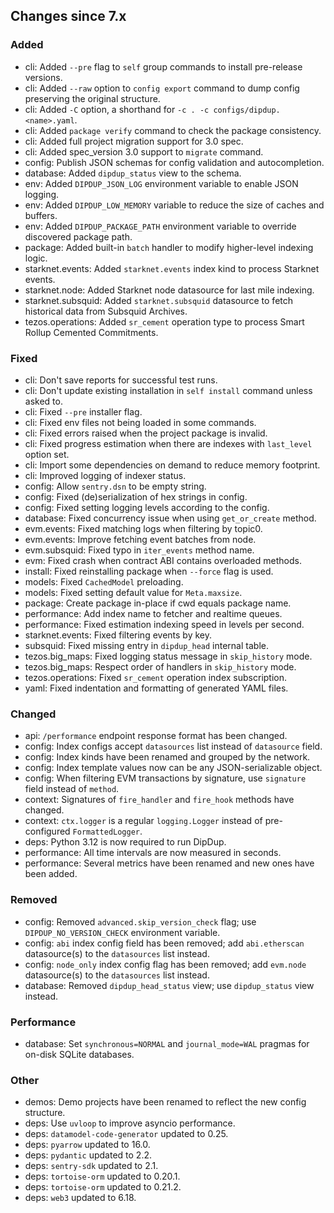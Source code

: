 <!-- markdownlint-disable first-line-h1 -->
## Changes since 7.x

### Added

- cli: Added `--pre` flag to `self` group commands to install pre-release versions.
- cli: Added `--raw` option to `config export` command to dump config preserving the original structure.
- cli: Added `-C` option, a shorthand for `-c . -c configs/dipdup.<name>.yaml`.
- cli: Added `package verify` command to check the package consistency.
- cli: Added full project migration support for 3.0 spec.
- cli: Added spec_version 3.0 support to `migrate` command.
- config: Publish JSON schemas for config validation and autocompletion.
- database: Added `dipdup_status` view to the schema.
- env: Added `DIPDUP_JSON_LOG` environment variable to enable JSON logging.
- env: Added `DIPDUP_LOW_MEMORY` variable to reduce the size of caches and buffers.
- env: Added `DIPDUP_PACKAGE_PATH` environment variable to override discovered package path.
- package: Added built-in `batch` handler to modify higher-level indexing logic.
- starknet.events: Added `starknet.events` index kind to process Starknet events.
- starknet.node: Added Starknet node datasource for last mile indexing.
- starknet.subsquid: Added `starknet.subsquid` datasource to fetch historical data from Subsquid Archives.
- tezos.operations: Added `sr_cement` operation type to process Smart Rollup Cemented Commitments.

### Fixed

- cli: Don't save reports for successful test runs.
- cli: Don't update existing installation in `self install` command unless asked to.
- cli: Fixed `--pre` installer flag.
- cli: Fixed env files not being loaded in some commands.
- cli: Fixed errors raised when the project package is invalid.
- cli: Fixed progress estimation when there are indexes with `last_level` option set.
- cli: Import some dependencies on demand to reduce memory footprint.
- cli: Improved logging of indexer status.
- config: Allow `sentry.dsn` to be empty string.
- config: Fixed (de)serialization of hex strings in config.
- config: Fixed setting logging levels according to the config.
- database: Fixed concurrency issue when using `get_or_create` method.
- evm.events: Fixed matching logs when filtering by topic0.
- evm.events: Improve fetching event batches from node.
- evm.subsquid: Fixed typo in `iter_events` method name.
- evm: Fixed crash when contract ABI contains overloaded methods.
- install: Fixed reinstalling package when `--force` flag is used.
- models: Fixed `CachedModel` preloading.
- models: Fixed setting default value for `Meta.maxsize`.
- package: Create package in-place if cwd equals package name.
- performance: Add index name to fetcher and realtime queues.
- performance: Fixed estimation indexing speed in levels per second.
- starknet.events: Fixed filtering events by key.
- subsquid: Fixed missing entry in `dipdup_head` internal table.
- tezos.big_maps: Fixed logging status message in `skip_history` mode.
- tezos.big_maps: Respect order of handlers in `skip_history` mode.
- tezos.operations: Fixed `sr_cement` operation index subscription.
- yaml: Fixed indentation and formatting of generated YAML files.

### Changed

- api: `/performance` endpoint response format has been changed.
- config: Index configs accept `datasources` list instead of `datasource` field.
- config: Index kinds have been renamed and grouped by the network.
- config: Index template values now can be any JSON-serializable object.
- config: When filtering EVM transactions by signature, use `signature` field instead of `method`.
- context: Signatures of `fire_handler` and `fire_hook` methods have changed.
- context: `ctx.logger` is a regular `logging.Logger` instead of pre-configured `FormattedLogger`.
- deps: Python 3.12 is now required to run DipDup.
- performance: All time intervals are now measured in seconds.
- performance: Several metrics have been renamed and new ones have been added.

### Removed

- config: Removed `advanced.skip_version_check` flag; use `DIPDUP_NO_VERSION_CHECK` environment variable.
- config: `abi` index config field has been removed; add `abi.etherscan` datasource(s) to the `datasources` list instead.
- config: `node_only` index config flag has been removed; add `evm.node` datasource(s) to the `datasources` list instead.
- database: Removed `dipdup_head_status` view; use `dipdup_status` view instead.

### Performance

- database: Set `synchronous=NORMAL` and `journal_mode=WAL` pragmas for on-disk SQLite databases.

### Other

- demos: Demo projects have been renamed to reflect the new config structure.
- deps: Use `uvloop` to improve asyncio performance.
- deps: `datamodel-code-generator` updated to 0.25.
- deps: `pyarrow` updated to 16.0.
- deps: `pydantic` updated to 2.2.
- deps: `sentry-sdk` updated to 2.1.
- deps: `tortoise-orm` updated to 0.20.1.
- deps: `tortoise-orm` updated to 0.21.2.
- deps: `web3` updated to 6.18.
